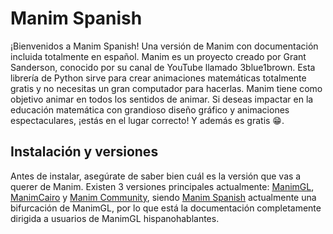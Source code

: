 # Manim Spanish
¡Bienvenidos a Manim Spanish! Una versión de Manim con documentación incluida totalmente en español. Manim es un proyecto creado por Grant Sanderson, conocido por su canal de YouTube llamado 3blue1brown. Esta librería de Python sirve para crear animaciones matemáticas totalmente gratis y no necesitas un gran computador para hacerlas.
Manim tiene como objetivo animar en todos los sentidos de animar. Si deseas impactar en la educación matemática con grandioso diseño gráfico y animaciones espectaculares, ¡estás en el lugar correcto! Y además es gratis 😁.

## Instalación y versiones
Antes de instalar, asegúrate de saber bien cuál es la versión que vas a querer de Manim. Existen 3 versiones principales actualmente: [ManimGL](https://github.com/3b1b/manim), [ManimCairo](https://github.com/3b1b/manim/tree/cairo-backend) y [Manim Community](https://github.com/ManimCommunity/manim), siendo [Manim Spanish]() actualmente una bifurcación de ManimGL, por lo que está la documentación completamente dirigida a usuarios de ManimGL hispanohablantes.
